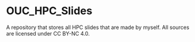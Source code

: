 # OUC_HPC_Slides
A repository that stores all HPC slides that are made by myself. All sources are licensed under CC BY-NC 4.0.
